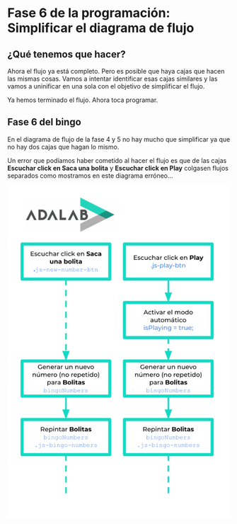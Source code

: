 # Fase 6 de la programación: Simplificar el diagrama de flujo

## ¿Qué tenemos que hacer?

Ahora el flujo ya está completo. Pero es posible que haya cajas que hacen las mismas cosas. Vamos a intentar identificar esas cajas similares y las vamos a uninificar en una sola con el objetivo de simplificar el flujo.

Ya hemos terminado el flujo. Ahora toca programar.

## Fase 6 del bingo

En el diagrama de flujo de la fase 4 y 5 no hay mucho que simplificar ya que no hay dos cajas que hagan lo mismo.

Un error que podíamos haber cometido al hacer el flujo es que de las cajas **Escuchar click en Saca una bolita** y **Escuchar click en Play** colgasen flujos separados como mostramos en este diagrama erróneo...

![Flow](./flow.svg)
